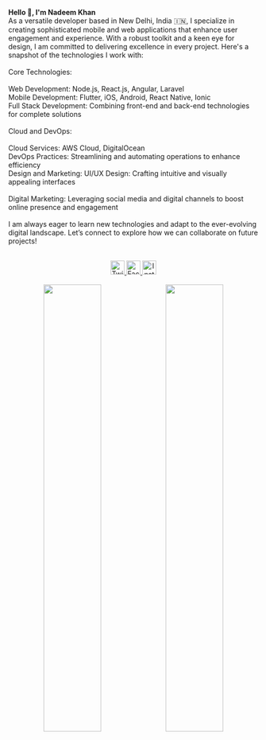 **Hello 👋, I'm Nadeem Khan**
<br />
As a versatile developer based in New Delhi, India 🇮🇳, I specialize in creating sophisticated mobile and web applications that enhance user engagement and experience. With a robust toolkit and a keen eye for design, I am committed to delivering excellence in every project. Here's a snapshot of the technologies I work with:
<br />
<br />
Core Technologies:
<br />
<br />
Web Development: Node.js, React.js, Angular, Laravel
<br />
Mobile Development: Flutter, iOS, Android, React Native, Ionic
<br />
Full Stack Development: Combining front-end and back-end technologies for complete solutions
<br />
<br />
Cloud and DevOps:
<br />
<br />
Cloud Services: AWS Cloud, DigitalOcean
<br />
DevOps Practices: Streamlining and automating operations to enhance efficiency
<br />
Design and Marketing: UI/UX Design: Crafting intuitive and visually appealing interfaces
<br />
<br />
Digital Marketing: Leveraging social media and digital channels to boost online presence and engagement
<br />
<br />
I am always eager to learn new technologies and adapt to the ever-evolving digital landscape. Let’s connect to explore how we can collaborate on future projects!
<br />
<br />
<div align="center">
  <a href="https://twitter.com/nadeemkhan7" target="_blank">
    <img src="https://img.icons8.com/fluent/48/000000/twitter.png" alt="Twitter: nadeemkhan7" height="28" width="28" />
  </a>
  <a href="https://fb.com/nadeemkhan786" target="_blank">
    <img src="https://img.icons8.com/fluent/48/000000/facebook-new.png" alt="Facebook: nadeemkhan786" height="28" width="28" />
  </a>
  <a href="https://instagram.com/nadeemkhan7" target="_blank">
    <img src="https://img.icons8.com/fluent/48/000000/instagram-new.png" alt="Instagram: nadeemkhan7" height="28" width="28" />
  </a>
</div>
<br />
<div align="center">
  <img src="https://github-readme-stats.vercel.app/api?username=nadeemkhan&show_icons=true&theme=dracula&hide_border=true&include_all_commits=true&count_private=true" width="48%" />
  <img src="https://github-readme-streak-stats.herokuapp.com/?user=nadeemkhan&theme=dracula&hide_border=true&date_format=j%20M[%20Y]&ring=DDAA00&fire=DD2727&sideLabels=DD2727&currStreakLabel=FFFFFF" width="48%" />
</div>
